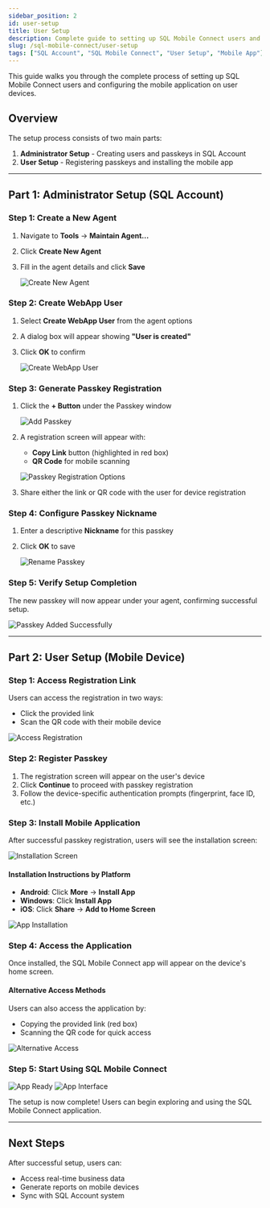 ```yaml
---
sidebar_position: 2
id: user-setup
title: User Setup
description: Complete guide to setting up SQL Mobile Connect users and configuring mobile devices
slug: /sql-mobile-connect/user-setup
tags: ["SQL Account", "SQL Mobile Connect", "User Setup", "Mobile App"]
---
```


This guide walks you through the complete process of setting up SQL Mobile Connect users and configuring the mobile application on user devices.

## Overview

The setup process consists of two main parts:

1. **Administrator Setup** - Creating users and passkeys in SQL Account
2. **User Setup** - Registering passkeys and installing the mobile app

---

## Part 1: Administrator Setup (SQL Account)

### Step 1: Create a New Agent

1. Navigate to **Tools** → **Maintain Agent...**
2. Click **Create New Agent**
3. Fill in the agent details and click **Save**

   ![Create New Agent](../../../static/img/integration/sql-mobile-connect/user-setup/1.png)

### Step 2: Create WebApp User

1. Select **Create WebApp User** from the agent options
2. A dialog box will appear showing **"User is created"**
3. Click **OK** to confirm

   ![Create WebApp User](../../../static/img/integration/sql-mobile-connect/user-setup/2.png)

### Step 3: Generate Passkey Registration

1. Click the **+ Button** under the Passkey window

   ![Add Passkey](../../../static/img/integration/sql-mobile-connect/user-setup/3.png)

2. A registration screen will appear with:
   - **Copy Link** button (highlighted in red box)
   - **QR Code** for mobile scanning

   ![Passkey Registration Options](../../../static/img/integration/sql-mobile-connect/user-setup/4.png)

3. Share either the link or QR code with the user for device registration

### Step 4: Configure Passkey Nickname

1. Enter a descriptive **Nickname** for this passkey
2. Click **OK** to save

   ![Rename Passkey](../../../static/img/integration/sql-mobile-connect/user-setup/5.png)

### Step 5: Verify Setup Completion

The new passkey will now appear under your agent, confirming successful setup.

![Passkey Added Successfully](../../../static/img/integration/sql-mobile-connect/user-setup/6.png)

---

## Part 2: User Setup (Mobile Device)

### Step 1: Access Registration Link

Users can access the registration in two ways:

- Click the provided link
- Scan the QR code with their mobile device

![Access Registration](../../../static/img/integration/sql-mobile-connect/user-setup/7.png)

### Step 2: Register Passkey

1. The registration screen will appear on the user's device
2. Click **Continue** to proceed with passkey registration
3. Follow the device-specific authentication prompts (fingerprint, face ID, etc.)

### Step 3: Install Mobile Application

After successful passkey registration, users will see the installation screen:

![Installation Screen](../../../static/img/integration/sql-mobile-connect/user-setup/8.png)

#### Installation Instructions by Platform

- **Android**: Click **More** → **Install App**
- **Windows**: Click **Install App**
- **iOS**: Click **Share** → **Add to Home Screen**

![App Installation](../../../static/img/integration/sql-mobile-connect/user-setup/9.png)

### Step 4: Access the Application

Once installed, the SQL Mobile Connect app will appear on the device's home screen.

#### Alternative Access Methods

Users can also access the application by:

- Copying the provided link (red box)
- Scanning the QR code for quick access

![Alternative Access](../../../static/img/integration/sql-mobile-connect/user-setup/10.png)

### Step 5: Start Using SQL Mobile Connect

![App Ready](../../../static/img/integration/sql-mobile-connect/user-setup/11.png)
![App Interface](../../../static/img/integration/sql-mobile-connect/user-setup/12.png)

The setup is now complete! Users can begin exploring and using the SQL Mobile Connect application.

---

## Next Steps

After successful setup, users can:

- Access real-time business data
- Generate reports on mobile devices
- Sync with SQL Account system
